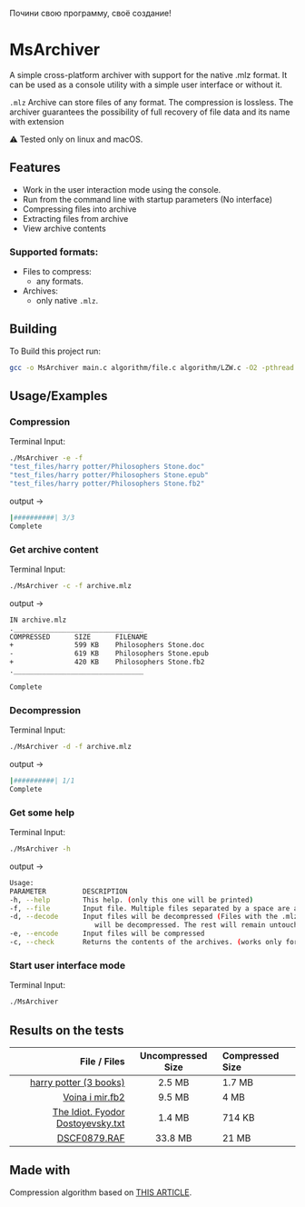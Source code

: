 Почини свою программу, своё создание!

# MsArchiver

A simple cross-platform archiver with support for the native .mlz format. It can be used as a console utility with a simple user interface or without it.

`.mlz` Archive can store files of any format. The compression is lossless. The archiver guarantees the possibility of full recovery of file data and its name with extension

⚠️ Tested only on linux and macOS.

## Features

* Work in the user interaction mode using the console.
* Run from the command line with startup parameters (No interface)
* Compressing files into archive
* Extracting files from archive
* View archive contents
### Supported formats:
* Files to compress:
    *  any formats.
* Archives:
    * only native `.mlz`.


## Building

To Build this project run:

```sh
gcc -o MsArchiver main.c algorithm/file.c algorithm/LZW.c -O2 -pthread
```

## Usage/Examples


### Compression

Terminal Input:
```sh
./MsArchiver -e -f 
"test_files/harry potter/Philosophers Stone.doc"
"test_files/harry potter/Philosophers Stone.epub"
"test_files/harry potter/Philosophers Stone.fb2"
```
output ->
```sh
|##########| 3/3
Complete
```


### Get archive content
Terminal Input:
```sh
./MsArchiver -c -f archive.mlz
```
output ->
```sh
IN archive.mlz
.________________________________
COMPRESSED      SIZE      FILENAME
+               599 KB    Philosophers Stone.doc
-               619 KB    Philosophers Stone.epub
+               420 KB    Philosophers Stone.fb2
.________________________________

Complete
```


### Decompression
Terminal Input:
```sh
./MsArchiver -d -f archive.mlz
```
output ->
```sh
|##########| 1/1
Complete
```


### Get some help
Terminal Input:
```sh
./MsArchiver -h 
```
output ->
```sh
Usage:
PARAMETER         DESCRIPTION                                                           
-h, --help        This help. (only this one will be printed)                            
-f, --file        Input file. Multiple files separated by a space are allowed             
-d, --decode      Input files will be decompressed (Files with the .mlz extension
                     will be decompressed. The rest will remain untouched)
-e, --encode      Input files will be compressed                                         
-c, --check       Returns the contents of the archives. (works only for .mlz files)   
```


### Start user interface mode
Terminal Input:
```sh
./MsArchiver
```

## Results on the tests
|                                                                       File / Files | Uncompressed Size | Compressed Size |
|-----------------------------------------------------------------------------------:|:-----------------:|:----------------|
|                                [harry potter (3 books)](test_files/harry%20potter) |      2.5 MB       | 1.7 MB          |
|                                  [Voina i mir.fb2](test_files/voina%20i%20mir.fb2) |      9.5 MB       | 4 MB            |
|  [The Idiot. Fyodor Dostoyevsky.txt](test_files/The%20Idiot.FyodorDostoyevsky.txt) |      1.4 MB       | 714 KB          |
|                                            [DSCF0879.RAF](test_files/DSCF0879.RAF) |      33.8 MB      | 21 MB           |

## Made with
Compression algorithm based on [THIS ARTICLE](https://en.wikipedia.org/wiki/Lempel–Ziv–Welch).
